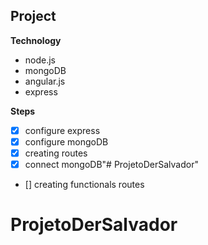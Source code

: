 ## Project

**Technology**

- node.js
- mongoDB
- angular.js
- express

**Steps**

- [x] configure express
- [x] configure mongoDB
- [x] creating routes
- [x] connect mongoDB"# ProjetoDerSalvador" 
- [] creating functionals routes
# ProjetoDerSalvador